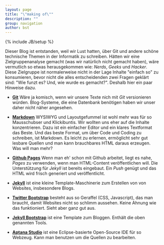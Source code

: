 ```yaml
---
layout: page
title: "\"making of\""
description: ""
group: navigation
author: bst
---
```

{% include JB/setup %}

Dieser Blog ist entstanden, weil wir Lust hatten, über Git und 
andere schöne technische Themen in der Informatik zu schreiben. 
Hätten wir eine Zielgruppenanalyse gemacht 
(was wir natürlich nicht gemacht haben), wäre vermutlich so etwas
herausgekommen wie: *Nerds*, *Geeks* und *Hacker*. Diese Zielgruppe
ist normalerweise nicht in der Lage Inhalte "einfach so" zu konsumieren, 
bevor nicht die alles entscheidenden zwei Fragen geklärt sind: 
"Wie funzt es? Und, wie wurde es gemacht?". Deshalb hier ein paar 
Hinweise dazu.

 * [**Git**](http://git-scm.com/) 
   Wäre ja komisch, wenn wir unsere Texte nich mit *Git* versionieren 
   würden. Blog-Systeme, die eine Datenbank benötigen haben wir
   unser daher nicht näher angesehen.
   
 * [**Markdown**](http://daringfireball.net/projects/markdown/) 
   WYSIWYG und Layoutgefummel ist wohl mehr was für so Mausschubser
   und Klickibuntis.
   Wir wollten uns eher auf die Inhalte konzentrieren.
   Dazu ist ein einfacher Editor und ein klares Textformat das Beste.
   Und das beste Format, um über Code und Coding zu schreiben, ist
   Markdown. Es leicht zu erlernen, ermöglicht sehr gut lesbare Quellen
   und man kann brauchbares HTML daraus erzeugen. Was will man mehr?
   
 * [**Github Pages**](http://pages.github.com/) 
   Wenn man eh' schon mit Github arbeitet, liegt es nahe, *Pages* 
   zu verwenden, wenn man HTML-Content veröffentlichen will. 
   Die Unterstützung für *Jekyll* ist bereits eingebaut.
   Ein *Push* genügt und das HTML wird frisch generiert und veröffentlicht.
   
 * [**Jekyll**](https://github.com/mojombo/jekyll/) 
   ist eine kleine Template-Maschinerie zum Erstellen von 
   von Websites, insbesondere Blogs.

 * [**Twitter Bootstrap**](http://twitter.github.com/bootstrap/) 
   besteht aus so Geraffel (CSS, Javascript), das man braucht,
   damit Websites nicht so schlimm aussehen. Keine Ahnung wie das 
   funktioniert. Sieht aber ganz gut aus.
 
 * [**Jekyll Bootstrap**](http://jekyllbootstrap.com) 
   ist eine Template zum Bloggen. Enthält die oben genannten Tools.
  
 * [**Aptana Studio**](http://aptana.com/)
   ist eine Eclipse-basierte Open-Source IDE für so Webzeug. Kann man
   benutzen um die Quellen zu bearbeiten.
